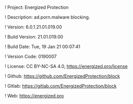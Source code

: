 ! Project: Energized Protection

! Description: ad.porn.malware blocking.

! Version: 6.0.1.21.01.019.00

! Build Version: 21.01.019.00

! Build Date: Tue, 19 Jan 21 00:07:41

! Version Code: 0190007

! License: CC BY-NC-SA 4.0, https://energized.pro/license

! Github: https://github.com/EnergizedProtection/block

! Gitlab: https://gitlab.com/EnergizedProtection/block


! Web: https://energized.pro
